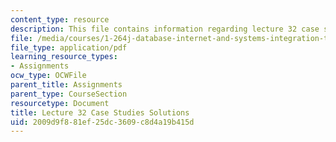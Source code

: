 ```yaml
---
content_type: resource
description: This file contains information regarding lecture 32 case study solutions.
file: /media/courses/1-264j-database-internet-and-systems-integration-technologies-fall-2013/2009d9f881ef25dc3609c8d4a19b415d_MIT1_264JF13_L32_case_sol.pdf
file_type: application/pdf
learning_resource_types:
- Assignments
ocw_type: OCWFile
parent_title: Assignments
parent_type: CourseSection
resourcetype: Document
title: Lecture 32 Case Studies Solutions
uid: 2009d9f8-81ef-25dc-3609-c8d4a19b415d
---
```

